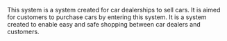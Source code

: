 This system is a system created for car dealerships to sell cars. It is aimed for customers to purchase cars by entering this system. It is a system created to enable easy and safe shopping between car dealers and customers.
